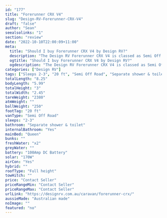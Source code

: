 ```yaml
---
id: "177"
title: "Forerunner CRX V4"
slug: "Design-RV-Forerunner-CRX-V4"
draft: "false"
author: "Sean"
seealsolinks: "1"
section: "review"
date: "2022-10-10T22:00:09+11:00"
meta:
  title: "Should I buy Forerunner CRX V4 by Design RV?"
  description: "The Design RV Forerunner CRX V4 is classed as Semi Off Road, and sleeps 2-3 people. It is Australian made and comes in at 20 ft. It generally has Separate shower & toilet."
  ogtitle: "Should I buy Forerunner CRX V4 by Design RV?"
  ogdescription: "The Design RV Forerunner CRX V4 is classed as Semi Off Road, and sleeps 2-3 people. It is Australian made and comes in at 20 ft. It generally has Separate shower & toilet."
categories: ["Design RV"]
tags: ["Sleeps 2-3", "20 ft", "Semi Off Road", "Separate shower & toilet", "Full height", "Price Unknown", "Australian made"]
totalLength: "8.25"
bodyLength: "5.99"
totalHeight: "3"
totalWidth: "2.45"
tareWeight: "2380"
atmWeight: ""
ballWeight: "250"
footTag: "20 ft"
vanType: "Semi Off Road"
sleeps: "2-3"
bathroom: "Separate shower & toilet"
internalBathroom: "Yes"
mainBed: "Queen"
bunks: ""
freshWater: "x2"
greyWater: ""
battery: "100Amp DC Battery"
solar: "170W"
airCon: "Yes"
hybrid: ""
roofType: "Full height"
towHitch: ""
price: "Contact Seller"
priceRangeMin: "Contact Seller"
priceRangeMax: "Contact Seller"
urlLink: "https://designrv.com.au/caravan/forerunner-crx/"
aussieMade: "Australian made"
noImage: ""
featured: "no"
---
```

